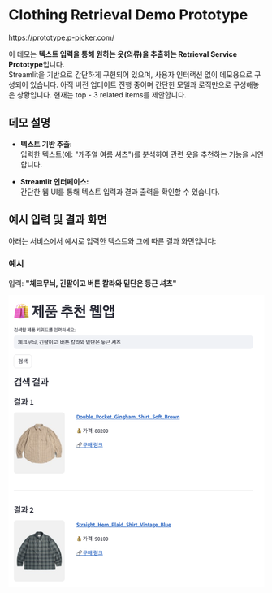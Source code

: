 # Clothing Retrieval Demo Prototype

https://prototype.p-picker.com/


이 데모는 **텍스트 입력을 통해 원하는 옷(의류)을 추출하는 Retrieval Service Prototype**입니다.  
Streamlit을 기반으로 간단하게 구현되어 있으며, 사용자 인터랙션 없이 데모용으로 구성되어 있습니다.
아직 버전 업데이트 진행 중이며 간단한 모델과 로직만으로 구성해놓은 상황입니다.
현재는 top - 3 related items를 제안합니다.

## 데모 설명

- **텍스트 기반 추출:**  
  입력한 텍스트(예: "캐주얼 여름 셔츠")를 분석하여 관련 옷을 추천하는 기능을 시연합니다.

- **Streamlit 인터페이스:**  
  간단한 웹 UI를 통해 텍스트 입력과 결과 출력을 확인할 수 있습니다.

## 예시 입력 및 결과 화면

아래는 서비스에서 예시로 입력한 텍스트와 그에 따른 결과 화면입니다:

### 예시
입력: **"체크무늬, 긴팔이고  버튼 칼라와 밑단은 둥근 셔츠"**

![예시 1](./readme_images/example3.png)

